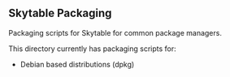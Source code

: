 ## Skytable Packaging

Packaging scripts for Skytable for common package managers.

This directory currently has packaging scripts for:

- Debian based distributions (dpkg)
